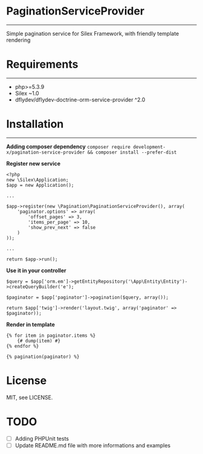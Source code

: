 # PaginationServiceProvider
---
 Simple pagination service for Silex Framework, with friendly template rendering
 
 # Requirements
 ---
 - php>=5.3.9
 - Silex ~1.0
 - dflydev/dflydev-doctrine-orm-service-provider ^2.0
  
# Installation
---
**Adding composer dependency**
`composer require development-x/pagination-service-provider && composer install --prefer-dist`

**Register new service**
```
<?php
new \Silex\Application;
$app = new Application();

...

$app->register(new \Pagination\PaginationServiceProvider(), array(
    'paginator.options' => array(
        'offset_pages' => 3,
        'items_per_page' => 10,
        'show_prev_next' => false
    )
));

...

return $app->run();
```

**Use it in your controller**
```
$query = $app['orm.em']->getEntityRepository('\App\Entity\Entity')->createQueryBuilder('e');

$paginator = $app['paginator']->pagination($query, array());

return $app['twig']->render('layout.twig', array('paginator' => $paginator));
```

**Render in template**
```
{% for item in paginator.items %}
    {# dump(item) #}
{% endfor %}

{% pagination(paginator) %}
```

# License
MIT, see LICENSE.

# TODO
- [ ] Adding PHPUnit tests
- [ ] Update README.md file with more informations and examples